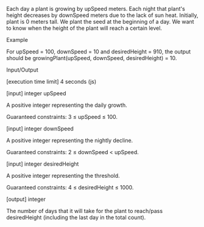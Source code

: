 Each day a plant is growing by upSpeed meters. Each night that plant's height decreases by downSpeed meters due to the lack of sun heat. Initially, plant is 0 meters tall. We plant the seed at the beginning of a day. We want to know when the height of the plant will reach a certain level.

Example

For upSpeed = 100, downSpeed = 10 and desiredHeight = 910, the output should be
growingPlant(upSpeed, downSpeed, desiredHeight) = 10.

Input/Output

[execution time limit] 4 seconds (js)

[input] integer upSpeed

A positive integer representing the daily growth.

Guaranteed constraints:
3 ≤ upSpeed ≤ 100.

[input] integer downSpeed

A positive integer representing the nightly decline.

Guaranteed constraints:
2 ≤ downSpeed < upSpeed.

[input] integer desiredHeight

A positive integer representing the threshold.

Guaranteed constraints:
4 ≤ desiredHeight ≤ 1000.

[output] integer

The number of days that it will take for the plant to reach/pass desiredHeight (including the last day in the total count).